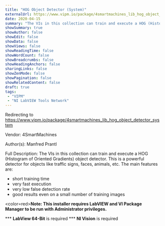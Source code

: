 ```yaml
---
title: "HOG Object Detector (System)"
externalUrl: https://www.vipm.io/package/4smartmachines_lib_hog_object_detector_system
date: 2020-04-15
summary: "The VIs in this collection can train and execute a HOG (Histogram of Oriented Gradients) object detector."
showSummary: true
showAuthor: false
showEdit: false
showData: false
showViews: false
showReadingTime: false
showWordCount: false
showBreadcrumbs: false
showHeadingAnchors: false
sharingLinks: false
showZenMode: false
showPagination: false
showRelatedContent: false
draft: true
tags:
 - "VIPM"
 - "NI LabVIEW Tools Network"
---
```


Redirecting to https://www.vipm.io/package/4smartmachines_lib_hog_object_detector_system

Vendor: 4SmartMachines

Author(s): Manfred Prantl
 
Full Description:
The VIs in this collection can train and execute a HOG (Histogram of Oriented Gradients) object detector. This is a powerful detector for objects like traffic signs, faces, animals, etc.
The main features are:
- short training time
- very fast execution
- very low false detection rate
- good results even on a small number of training images  

<color=red>**Note: This installer requires LabVIEW and VI Package Manager to be run with Administrator privileges.**</color> 

*** **LabView 64-Bit** is required
*** **NI Vision** is required